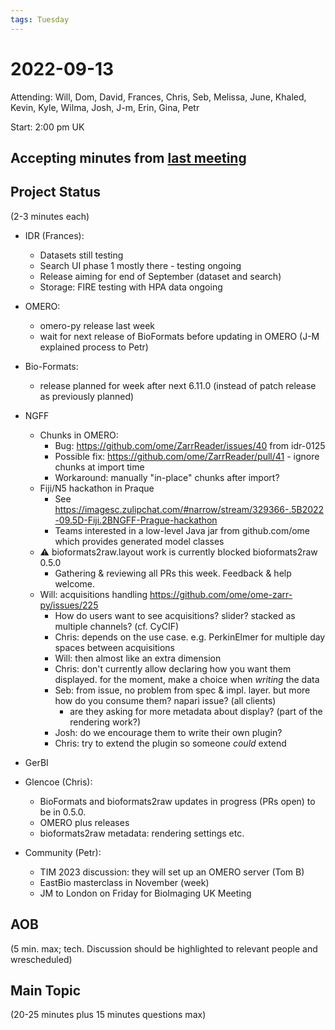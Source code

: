 ```yaml
---
tags: Tuesday
---
```


# 2022-09-13

Attending: Will, Dom, David, Frances, Chris, Seb, Melissa, June, Khaled, Kevin, Kyle, Wilma, Josh, J-m, Erin, Gina, Petr

Start: 2:00 pm UK

## Accepting minutes from [last meeting](https://github.com/ome/meeting-minutes)

## Project Status

(2-3 minutes each)

- IDR (Frances):
    - Datasets still testing
    - Search UI phase 1 mostly there - testing ongoing
    - Release aiming for end of September (dataset and search)
    - Storage: FIRE testing with HPA data ongoing

- OMERO:
    - omero-py release last week
    - wait for next release of BioFormats before updating in OMERO (J-M explained process to Petr)

- Bio-Formats:
    - release planned for week after next 6.11.0 (instead of patch release as previously planned)

- NGFF
  - Chunks in OMERO:
    - Bug: https://github.com/ome/ZarrReader/issues/40 from idr-0125
    - Possible fix: https://github.com/ome/ZarrReader/pull/41 - ignore chunks at import time
    - Workaround: manually "in-place" chunks after import?
  - Fiji/N5 hackathon in Praque
    - See https://imagesc.zulipchat.com/#narrow/stream/329366-.5B2022-09.5D-Fiji.2BNGFF-Prague-hackathon
    - Teams interested in a low-level Java jar from github.com/ome which provides generated model classes
  - :warning: bioformats2raw.layout work is currently blocked bioformats2raw 0.5.0
    - Gathering & reviewing all PRs this week. Feedback & help welcome.
  - Will: acquisitions handling https://github.com/ome/ome-zarr-py/issues/225
    - How do users want to see acquisitions? slider? stacked as multiple channels? (cf. CyCIF)
    - Chris: depends on the use case. e.g. PerkinElmer for multiple day spaces between acquisitions
    - Will: then almost like an extra dimension
    - Chris: don't currently allow declaring how you want them displayed. for the moment, make a choice when *writing* the data
    - Seb: from issue, no problem from spec & impl. layer. but more how do you consume them? napari issue? (all clients)
      - are they asking for more metadata about display? (part of the rendering work?)
    - Josh: do we encourage them to write their own plugin?
    - Chris: try to extend the plugin so someone *could* extend

- GerBI

- Glencoe (Chris):
  - BioFormats and bioformats2raw updates in progress (PRs open) to be in 0.5.0.
  - OMERO plus releases
  - bioformats2raw metadata: rendering settings etc.

- Community (Petr):
  - TIM 2023 discussion: they will set up an OMERO server (Tom B)
  - EastBio masterclass in November (week)
  - JM to London on Friday for BioImaging UK Meeting

## AOB

(5 min. max; tech. Discussion should be highlighted to relevant people and wrescheduled)

## Main Topic

(20-25 minutes plus 15 minutes questions max)
